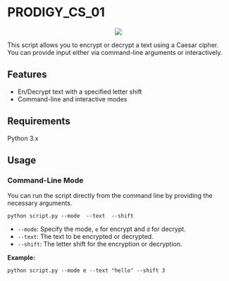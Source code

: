 # PRODIGY_CS_01
<div align='center'>
<img src='https://github.com/devsdenepal/PRODIGY_CS_01/assets/111997815/719d631e-417e-4364-b240-a01d73b77d2c'/>
</div>
<p>This script allows you to encrypt or decrypt a text using a Caesar cipher. You can provide input either via command-line arguments or interactively.</p>

<h2>Features</h2>
<ul>
    <li>En/Decrypt text with a specified letter shift</li>
    <li>Command-line and interactive modes</li>
</ul>

<h2>Requirements</h2>
<p>Python 3.x</p>

<h2>Usage</h2>

<h3>Command-Line Mode</h3>
<p>You can run the script directly from the command line by providing the necessary arguments.</p>

<pre><code>python script.py --mode <mode> --text <text> --shift <shift></code></pre>

<ul>
    <li><code>--mode</code>: Specify the mode, <code>e</code> for encrypt and <code>d</code> for decrypt.</li>
    <li><code>--text</code>: The text to be encrypted or decrypted.</li>
    <li><code>--shift</code>: The letter shift for the encryption or decryption.</li>
</ul>

<p><strong>Example:</strong></p>

<pre><code>python script.py --mode e --text "hello" --shift 3</code></pre>
